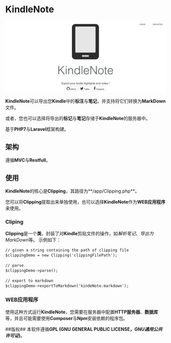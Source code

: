 # KindleNote
![KindelNote](./screenshots/KindleNote.png "Optional title")

**KindleNote**可以导出您**Kindle**中的**标注**与**笔记**，并支持将它们转换为**MarkDown**文件。

或者，您也可以选择将导出的**标记**与**笔记**存储于**KindleNote**的服务器中。

基于**PHP7**与**Laravel**框架构建。
## 架构
遵循**MVC**与**Restfull**。
## 使用

**KindleNote**的核心是**Clipping**，其路径为**/app/Clipping.php**。

您可以将**Clipping**提取出来单独使用，也可以选择**KindleNote**作为**WEB应用程序**来使用。

### Cliping
**Clipping**是一个**类**，封装了对**Kindle**剪贴文件的操作，如*解析笔记*、*导出为MarkDown*等。
示例如下：
```
// given a string containing the path of clipping file
$clippingDemo = new Clipping('clippingFilePath');

// parse
$clippingDemo->parse();

// export to markdown
$clippingDemo->exportToMarkdown('kindeNote.markdown');
```
### WEB应用程序
使用这种方式运行**KindleNote**，您需要在服务器中配置**HTTP服务器**、**数据库**等，并且可能需要使用**Composer**与**Npm**安装依赖的程序包。

##版权##
本软件遵循**GPL (GNU GENERAL PUBLIC LICENSE，*GNU通用公共许可证*)**。